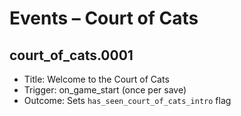 # Events – Court of Cats

## court_of_cats.0001
- Title: Welcome to the Court of Cats
- Trigger: on_game_start (once per save)
- Outcome: Sets `has_seen_court_of_cats_intro` flag
